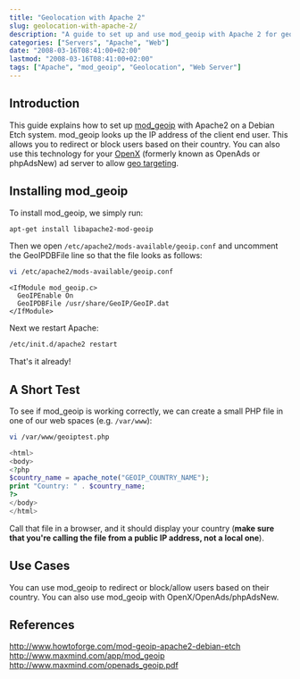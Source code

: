 ```yaml
---
title: "Geolocation with Apache 2"
slug: geolocation-with-apache-2/
description: "A guide to set up and use mod_geoip with Apache 2 for geographical targeting and IP-based filtering."
categories: ["Servers", "Apache", "Web"]
date: "2008-03-16T08:41:00+02:00"
lastmod: "2008-03-16T08:41:00+02:00"
tags: ["Apache", "mod_geoip", "Geolocation", "Web Server"]
---
```


## Introduction

This guide explains how to set up [mod_geoip](https://www.maxmind.com/app/mod_geoip) with Apache2 on a Debian Etch system. mod_geoip looks up the IP address of the client end user. This allows you to redirect or block users based on their country. You can also use this technology for your [OpenX](https://www.openx.org/) (formerly known as OpenAds or phpAdsNew) ad server to allow [geo targeting](https://en.wikipedia.org/wiki/Geo_targeting).

## Installing mod_geoip

To install mod_geoip, we simply run:

```bash
apt-get install libapache2-mod-geoip
```

Then we open `/etc/apache2/mods-available/geoip.conf` and uncomment the GeoIPDBFile line so that the file looks as follows:

```bash
vi /etc/apache2/mods-available/geoip.conf
```

```
<IfModule mod_geoip.c>
  GeoIPEnable On
  GeoIPDBFile /usr/share/GeoIP/GeoIP.dat
</IfModule>
```

Next we restart Apache:

```bash
/etc/init.d/apache2 restart
```

That's it already!

## A Short Test

To see if mod_geoip is working correctly, we can create a small PHP file in one of our web spaces (e.g. `/var/www`):

```bash
vi /var/www/geoiptest.php
```

```php
<html>
<body>
<?php
$country_name = apache_note("GEOIP_COUNTRY_NAME");
print "Country: " . $country_name;
?>
</body>
</html>
```

Call that file in a browser, and it should display your country (**make sure that you're calling the file from a public IP address, not a local one**).

## Use Cases

You can use mod_geoip to redirect or block/allow users based on their country.
You can also use mod_geoip with OpenX/OpenAds/phpAdsNew.

## References

http://www.howtoforge.com/mod-geoip-apache2-debian-etch  
http://www.maxmind.com/app/mod_geoip  
http://www.maxmind.com/openads_geoip.pdf
